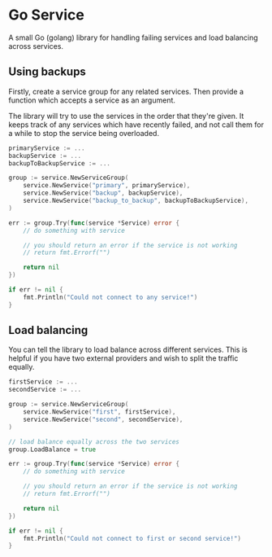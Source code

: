 # Go Service
A small Go (golang) library for handling failing services and load balancing across services.

## Using backups

Firstly, create a service group for any related services. Then provide a function which accepts a service as an argument.

The library will try to use the services in the order that they're given. It keeps track of any services which have
recently failed, and not call them for a while to stop the service being overloaded.

```go
primaryService := ...
backupService := ...
backupToBackupService := ...

group := service.NewServiceGroup(
    service.NewService("primary", primaryService),
    service.NewService("backup", backupService),
    service.NewService("backup_to_backup", backupToBackupService),
)

err := group.Try(func(service *Service) error {
    // do something with service

    // you should return an error if the service is not working
    // return fmt.Errorf("")

    return nil
})

if err != nil {
    fmt.Println("Could not connect to any service!")
}

```

## Load balancing

You can tell the library to load balance across different services. This is helpful if you have two external providers and
wish to split the traffic equally.

```go
firstService := ...
secondService := ...

group := service.NewServiceGroup(
    service.NewService("first", firstService),
    service.NewService("second", secondService),
)

// load balance equally across the two services
group.LoadBalance = true

err := group.Try(func(service *Service) error {
    // do something with service

    // you should return an error if the service is not working
    // return fmt.Errorf("")

    return nil
})

if err != nil {
    fmt.Println("Could not connect to first or second service!")
}

```
